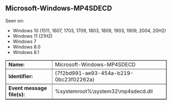 ## Microsoft-Windows-MP4SDECD

Seen on:
* Windows 10 (1511, 1607, 1703, 1709, 1803, 1809, 1903, 1909, 2004, 20H2)
* Windows 11 (21H2)
* Windows 7
* Windows 8.0
* Windows 8.1

<table border="1" class="docutils">
  <tbody>
    <tr>
      <td><b>Name:</b></td>
      <td>Microsoft-Windows-MP4SDECD</td>
    </tr>
    <tr>
      <td><b>Identifier:</b></td>
      <td>{7f2bd991-ae93-454a-b219-0bc23f02262a}</td>
    </tr>
    <tr>
      <td><b>Event message file(s):</b></td>
      <td>%systemroot%\system32\mp4sdecd.dll</td>
    </tr>
  </tbody>
</table>

&nbsp;

